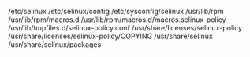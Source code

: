 /etc/selinux
/etc/selinux/config
/etc/sysconfig/selinux
/usr/lib/rpm
/usr/lib/rpm/macros.d
/usr/lib/rpm/macros.d/macros.selinux-policy
/usr/lib/tmpfiles.d/selinux-policy.conf
/usr/share/licenses/selinux-policy
/usr/share/licenses/selinux-policy/COPYING
/usr/share/selinux
/usr/share/selinux/packages

